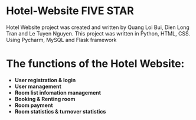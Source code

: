 # Hotel-Website FIVE STAR
Hotel Website project was created and written by Quang Loi Bui, Dien Long Tran and Le Tuyen Nguyen. This project was written in Python, HTML, CSS. Using Pycharm, MySQL and Flask framework
# The functions of the Hotel Website:
- **User registration & login**
- **User management**
- **Room list infomation management**
- **Booking & Renting room**
- **Room payment**
- **Room statistics & turnover statistics**
